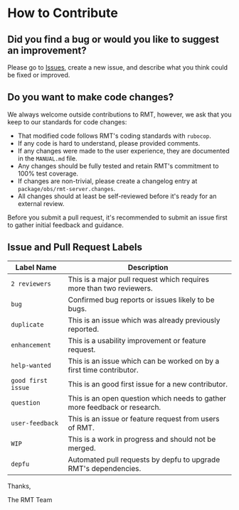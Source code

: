 # How to Contribute

## Did you find a bug or would you like to suggest an improvement?

Please go to [Issues](https://github.com/SUSE/rmt/issues/new), create a new issue, and describe what you think could be fixed or improved.

## Do you want to make code changes?

We always welcome outside contributions to RMT, however, we ask that you keep to our standards for code changes:

- That modified code follows RMT's coding standards with `rubocop`.
- If any code is hard to understand, please provided comments.
- If any changes were made to the user experience, they are documented in the `MANUAL.md` file.
- Any changes should be fully tested and retain RMT's commitment to 100% test coverage.
- If changes are non-trivial, please create a changelog entry at `package/obs/rmt-server.changes`.
- All changes should at least be self-reviewed before it's ready for an external review.

Before you submit a pull request, it's recommended to submit an issue first to gather initial feedback and guidance.

## Issue and Pull Request Labels

| Label Name |  Description |
| --- | --- |
| `2 reviewers` | This is a major pull request which requires more than two reviewers. |
| `bug` | Confirmed bug reports or issues likely to be bugs. |
| `duplicate` | This is an issue which was already previously reported. |
| `enhancement` | This is a usability improvement or feature request. |
| `help-wanted` | This is an issue which can be worked on by a first time contributor. |
| `good first issue` | This is an good first issue for a new contributor. |
| `question` | This is an open question which needs to gather more feedback or research. |
| `user-feedback` | This is an issue or feature request from users of RMT. |
| `WIP` | This is a work in progress and should not be merged. |
| `depfu` | Automated pull requests by depfu to upgrade RMT's dependencies. |

Thanks,

The RMT Team
